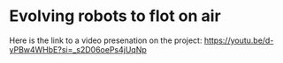 # Evolving robots to flot on air

Here is the link to a video presenation on the project:
https://youtu.be/d-yPBw4WHbE?si=_s2D06oePs4jUqNp
